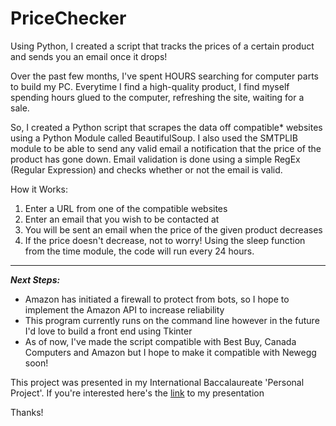 # PriceChecker
Using Python, I created a script that tracks the prices of a certain product and sends you an email once it drops!

Over the past few months, I've spent HOURS searching for computer parts to build my PC. 
Everytime I find a high-quality product, I find myself spending hours glued to the computer, refreshing the site, waiting for a sale.

So, I created a Python script that scrapes the data off compatible* websites using a Python Module called BeautifulSoup.
I also used the SMTPLIB module to be able to send any valid email a notification that the price of the product has gone down. Email validation is done using a simple RegEx (Regular Expression) and checks whether or not the email is valid.

How it Works:
1. Enter a URL from one of the compatible websites
2. Enter an email that you wish to be contacted at 
3. You will be sent an email when the price of the given product decreases
4. If the price doesn't decrease, not to worry! Using the sleep function from the time module, the code will run every 24 hours.
___

***Next Steps:***
- Amazon has initiated a firewall to protect from bots, so I hope to implement the Amazon API to increase reliability
- This program currently runs on the command line however in the future I'd love to build a front end using Tkinter
- As of now, I've made the script compatible with Best Buy, Canada Computers and Amazon but I hope to make it compatible with Newegg soon!

This project was presented in my International Baccalaureate 'Personal Project'. If you're interested here's the [link](http://bit.ly/Pricewatch) to my presentation

Thanks!

